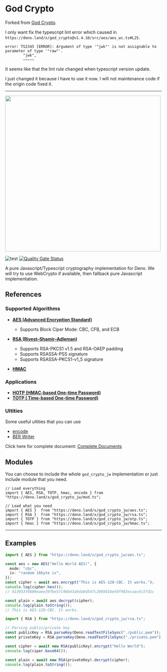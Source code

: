 # God Crypto

Forked from [God Crypto](https://deno.land/x/god_crypto@v1.4.10).

I only want fix the typescript lint error which caused in `https://deno.land/x/god_crypto@v1.4.10/src/aes/aes_wc.ts#L25`.

```
error: TS2345 [ERROR]: Argument of type '"jwk"' is not assignable to parameter of type '"raw"'.
        "jwk",
        ~~~~~
```

It seems like that the lint rule changed when typescript version update.

I just changed it because I have to use it now. I will not maintenance code if the origin code fixed it.

---


<img src="https://repository-images.githubusercontent.com/285578879/a09a9880-e179-11ea-9b30-42d45ee638c1" width="500px">

![test](https://github.com/invisal/god-crypto/workflows/test//badge.svg)
[![Quality Gate Status](https://sonarcloud.io/api/project_badges/measure?project=invisal_god_crypto&metric=alert_status)](https://sonarcloud.io/dashboard?id=invisal_god_crypto)

A pure Javascript/Typescript cryptography implementation for Deno. We will try to use WebCrypto if available, then fallback pure Javascript implementation.

## References

### Supported Algorithms

- [**AES (Advanced Encryption Standard)**](https://github.com/invisal/god_crypto/wiki/AES)

  - Supports Block Ciper Mode: CBC, CFB, and ECB

- [**RSA (Rivest–Shamir–Adleman)**](https://github.com/invisal/god_crypto/wiki/RSA)

  - Supports RSA-PKCS1 v1.5 and RSA-OAEP padding
  - Supports RSASSA-PSS signature
  - Supports RSASSA-PKCS1-v1_5 signature

- [**HMAC**](https://github.com/invisal/god_crypto/wiki/HMAC)

### Applications

- [**HOTP (HMAC-based One-time Password)**](https://github.com/invisal/god_crypto/wiki/HOTP)
- [**TOTP (
  Time-based One-time Password)**](https://github.com/invisal/god_crypto/wiki/TOTP)

### Ultities

Some useful ultities that you can use

- [encode](https://github.com/invisal/god_crypto/wiki/encode)
- [BER Writer](https://github.com/invisal/god_crypto/wiki/BER)

Click here for complete document: [Complete Documents](https://github.com/invisal/god_crypto/wiki)

## Modules

You can choose to include the whole `god_crypto_jw` implementation or just include module that you need.

```
// Load everything
import { AES, RSA, TOTP, hmac, encode } from "https://deno.land/x/god_crypto_jw/mod.ts";

// Load what you need
import { AES }  from "https://deno.land/x/god_crypto_jw/aes.ts";
import { RSA }  from "https://deno.land/x/god_crypto_jw/rsa.ts";
import { TOTP } from "https://deno.land/x/god_crypto_jw/otp.ts";
import { hmac } from "https://deno.land/x/god_crypto_jw/hmac.ts";
```

---

## Examples

```typescript
import { AES } from "https://deno.land/x/god_crypto_jw/aes.ts";

const aes = new AES("Hello World AES!", {
  mode: "cbc",
  iv: "random 16byte iv",
});
const cipher = await aes.encrypt("This is AES-128-CBC. It works.");
console.log(cipher.hex());
// 41393374609eaee39fbe57c96b43a9da0d547c290501be50f983ecaac6c5fd1c

const plain = await aes.decrypt(cipher);
console.log(plain.toString());
// This is AES-128-CBC. It works.
```

```typescript
import { RSA } from "https://deno.land/x/god_crypto_jw/rsa.ts";

// Parsing public/private key
const publicKey = RSA.parseKey(Deno.readTextFileSync("./public.pem"));
const privateKey = RSA.parseKey(Deno.readTextFileSync("./private.pem"));

const cipher = await new RSA(publicKey).encrypt("Hello World");
console.log(ciper.base64());

const plain = await new RSA(privateKey).decrypt(cipher);
console.log(plain.toString());
```
